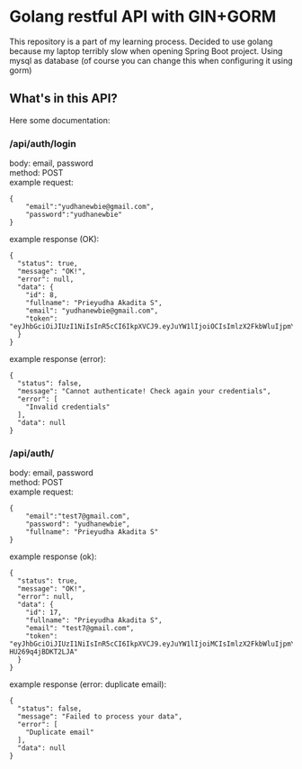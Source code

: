 # Golang restful API with GIN+GORM
This repository is a part of my learning process. Decided to use golang because my laptop terribly slow when opening Spring Boot project. Using mysql as database (of course you can change this when configuring it using gorm)

## What's in this API?
Here some documentation:  

### /api/auth/login
body: email, password  
method: POST  
example request:  
```
{
	"email":"yudhanewbie@gmail.com",
	"password":"yudhanewbie"
}
```
example response (OK):  
```
{
  "status": true,
  "message": "OK!",
  "error": null,
  "data": {
    "id": 8,
    "fullname": "Prieyudha Akadita S",
    "email": "yudhanewbie@gmail.com",
    "token": "eyJhbGciOiJIUzI1NiIsInR5cCI6IkpXVCJ9.eyJuYW1lIjoiOCIsImlzX2FkbWluIjpmYWxzZSwiZXhwIjoxNjA3MTQyMjAzLCJpYXQiOjE2MDY4ODMwMDMsImlzcyI6InlkaG53YiJ9.f0t1Ga5LYgkshnlrYYY7ByfWRd9wI8jfz86MPc8rARo"
  }
}
```
example response (error):  
```
{
  "status": false,
  "message": "Cannot authenticate! Check again your credentials",
  "error": [
    "Invalid credentials"
  ],
  "data": null
}
```

### /api/auth/
body: email, password  
method: POST  
example request:  
```
{
	"email":"test7@gmail.com",
	"password": "yudhanewbie",
	"fullname": "Prieyudha Akadita S"
}
```
example response (ok):  
```
{
  "status": true,
  "message": "OK!",
  "error": null,
  "data": {
    "id": 17,
    "fullname": "Prieyudha Akadita S",
    "email": "test7@gmail.com",
    "token": "eyJhbGciOiJIUzI1NiIsInR5cCI6IkpXVCJ9.eyJuYW1lIjoiMCIsImlzX2FkbWluIjpmYWxzZSwiZXhwIjoxNjA3MDkyNDc1LCJpYXQiOjE2MDY4MzMyNzUsImlzcyI6InlkaG53YiJ9.DM5b69kCZF_4HuTk28dQgn3ea7-HU269q4jBDKT2LJA"
  }
}

```
example response (error: duplicate email):
```
{
  "status": false,
  "message": "Failed to process your data",
  "error": [
    "Duplicate email"
  ],
  "data": null
}
```
